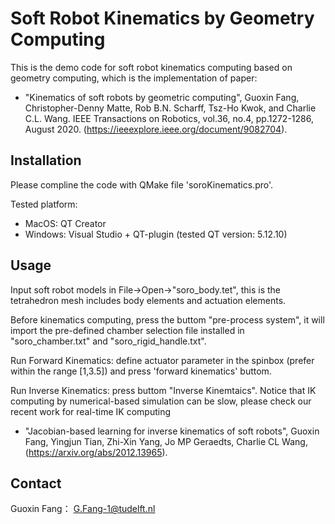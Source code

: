 # Soft Robot Kinematics by Geometry Computing

This is the demo code for soft robot kinematics computing based on geometry computing, which is the implementation of paper:

* "Kinematics of soft robots by geometric computing", Guoxin Fang, Christopher-Denny Matte, Rob B.N. Scharff, Tsz-Ho Kwok, and Charlie C.L. Wang. IEEE Transactions on Robotics, vol.36, no.4, pp.1272-1286, August 2020. (https://ieeexplore.ieee.org/document/9082704).

## Installation

Please compline the code with QMake file 'soroKinematics.pro'.

Tested platform: 
* MacOS: QT Creator 
* Windows: Visual Studio + QT-plugin (tested QT version: 5.12.10)

## Usage

Input soft robot models in File->Open->"soro_body.tet", this is the tetrahedron mesh includes body elements and actuation elements.

Before kinematics computing, press the buttom "pre-process system", it will import the pre-defined chamber selection file installed in "soro_chamber.txt" and "soro_rigid_handle.txt".

Run Forward Kinematics: define actuator parameter in the spinbox (prefer within the range [1,3.5]) and press 'forward kinematics' buttom.

Run Inverse Kinematics: press buttom "Inverse Kinemtaics". Notice that IK computing by numerical-based simulation can be slow, please check our recent work for real-time IK computing

* "Jacobian-based learning for inverse kinematics of soft robots", Guoxin Fang, Yingjun Tian, Zhi-Xin Yang, Jo MP Geraedts, Charlie CL Wang, (https://arxiv.org/abs/2012.13965).

## Contact

Guoxin Fang： G.Fang-1@tudelft.nl
